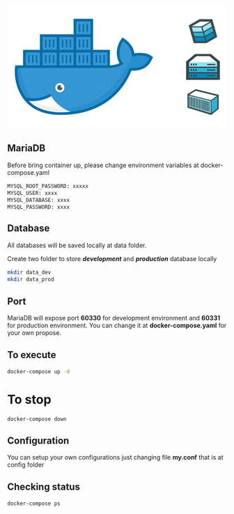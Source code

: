 ![Docker](https://github.com/wborbajr/docker_mysql/blob/master/docker.jpeg)

## MariaDB

Before bring container up, please change environment variables at docker-compose.yaml

```
MYSQL_ROOT_PASSWORD: xxxxx
MYSQL_USER: xxxx
MYSQL_DATABASE: xxxx
MYSQL_PASSWORD: xxxx
```

## Database

All databases will be saved locally at data folder.

Create two folder to store **_development_** and **_production_** database locally

```bash
mkdir data_dev
mkdir data_prod
```

## Port

MariaDB will expose port **60330** for development environment and **60331** for production environment.
You can change it at **docker-compose.yaml** for your own propose.

## To execute

```bash
docker-compose up -d
```

# To stop

```bash
docker-compose down
```

## Configuration

You can setup your own configurations just changing file **my.conf** that is at config folder

## Checking status

```bash
docker-compose ps
```
